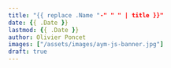 ```yaml
---
title: "{{ replace .Name "-" " " | title }}"
date: {{ .Date }}
lastmod: {{ .Date }}
author: Olivier Poncet
images: ["/assets/images/aym-js-banner.jpg"]
draft: true
---
```


